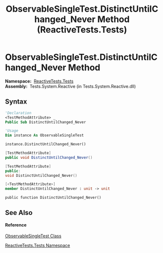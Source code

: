 ﻿---
title: ObservableSingleTest.DistinctUntilChanged_Never Method  (ReactiveTests.Tests)
TOCTitle: DistinctUntilChanged_Never Method
ms:assetid: M:ReactiveTests.Tests.ObservableSingleTest.DistinctUntilChanged_Never
ms:mtpsurl: https://msdn.microsoft.com/en-us/library/reactivetests.tests.observablesingletest.distinctuntilchanged_never(v=VS.103)
ms:contentKeyID: 36619938
ms.date: 06/28/2011
mtps_version: v=VS.103
f1_keywords:
- ReactiveTests.Tests.ObservableSingleTest.DistinctUntilChanged_Never
dev_langs:
- CSharp
- JScript
- VB
- FSharp
- c++
---

# ObservableSingleTest.DistinctUntilChanged\_Never Method

**Namespace:**  [ReactiveTests.Tests](hh289046\(v=vs.103\).md)  
**Assembly:**  Tests.System.Reactive (in Tests.System.Reactive.dll)

## Syntax

``` vb
'Declaration
<TestMethodAttribute> _
Public Sub DistinctUntilChanged_Never
```

``` vb
'Usage
Dim instance As ObservableSingleTest

instance.DistinctUntilChanged_Never()
```

``` csharp
[TestMethodAttribute]
public void DistinctUntilChanged_Never()
```

``` c++
[TestMethodAttribute]
public:
void DistinctUntilChanged_Never()
```

``` fsharp
[<TestMethodAttribute>]
member DistinctUntilChanged_Never : unit -> unit 
```

``` jscript
public function DistinctUntilChanged_Never()
```

## See Also

#### Reference

[ObservableSingleTest Class](hh315143\(v=vs.103\).md)

[ReactiveTests.Tests Namespace](hh289046\(v=vs.103\).md)


